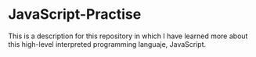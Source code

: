 # JavaScript-Practise
This is a description for this repository in which I have learned more about this high-level interpreted programming languaje, JavaScript.
